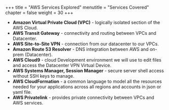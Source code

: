+++
title = "AWS Services Explored"
menutitle = "Services Covered"
chapter = false
weight = 30
+++

- **Amazon Virtual Private Cloud (VPC)** - logically isolated section of the AWS Cloud.
- **AWS Transit Gateway** - connectivity and routing between VPCs and Datacenter.
- **AWS Site-to-Site VPN** - connection from our datacenter to our VPCs.
- **Amazon Route 53 Resolver** - DNS integration between AWS and on-prem (Datacenter).
- **AWS Cloud9** - cloud Development environment we will use to edit files and access the Datacenter VPN Virtual Device.
- **AWS Systems Manager, Session Manager** - secure server shell access without SSH keys to manage.
- **AWS CloudFormation** - a common language to model all the resources needed for your applications across all regions and accounts in json or yaml file.
- **AWS Privatelink** - provides private connectivity between VPCs and AWS services.
